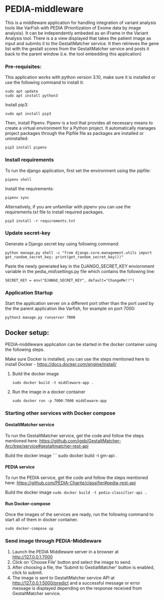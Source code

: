 # PEDIA-middleware
This is a middleware application for handling integration of variant analysis tools like VarFish with PEDIA (Prioritization of Exome data by image analysis). It can be independently embeded 
as an iFrame in the Variant Analysis tool. There is a a view displayed that takes the patient image as input and submits it to the GestaltMatcher service. It then retrieves the gene list with the 
gestalt scores from the GestaltMatcher service and posts it back to the parent window (i.e. the tool embedding this application) 

### Pre-requisites:
This application works with python version 3.10, make sure it is installed or use the following command to install it:
```
sudo apt update
sudo apt install python3
```

Install pip3:
``` 
sudo apt install pip3 
```

Then, install Pipenv. Pipenv is a tool that provides all necessary means to create a virtual environment for a 
Python project. It automatically manages project packages through the Pipfile file as packages are installed or uninstalled:
```
pip3 install pipenv
```

### Install requirements
To run the django application, first set the environment using the pipfile:
```
pipenv shell
```
Install the requirements:
```
pipenv sync
```
Alternatively, if you are unfamiliar with pipenv you can use the requirements.txt file to install required packages.
```
pip3 install -r requirements.txt
```
### Update secret-key

Generate a Django secret key using following command:
```
python manage.py shell -c "from django.core.management.utils import get_random_secret_key; print(get_random_secret_key())"
```
Paste the newly generated key in the DJANGO_SECRET_KEY enviornment variable in the 
pedia_mid\settings.py file which contains the following line:
```commandline
SECRET_KEY = env("DJANGO_SECRET_KEY", default="ChangeMe!!")
```

### Application Startup
Start the application server on a different port other than the port used by the the parent application like Varfish, for example on port 7000:
```
python3 manage.py runserver 7000
```

## Docker setup:
PEDIA-middleware application can be started in the docker container using the following steps.

Make sure Docker is installed, you can use the steps mentioned here to install Docker - https://docs.docker.com/engine/install/ 
1. Build the docker image
    ```
    sudo docker build -t middleware-app .
    ```
2. Run the image in a docker container
    ```
    sudo docker run -p 7000:7000 middleware-app
    ```

### Starting other services with Docker compose

#### GestaltMatcher service

To run the GestaltMatcher service, get the code and follow the steps mentioned here:
https://github.com/igsb/GestaltMatcher-Arc/tree/service#gestaltmatcher-rest-api

Build the docker image 
    ```
    sudo docker build -t gm-api .
    
#### PEDIA service
To run the PEDIA service, get the code and follow the steps mentioned here:
https://github.com/PEDIA-Charite/classifier#pedia-rest-api

Build the docker image 
    ```
    sudo docker build -t pedia-classifier-api .
    ```

#### Run Docker-compose

Once the images of the services are ready, run the following command to start all of them in docker container.
```
sudo docker-compose up
```

### Send image through PEDIA-Middleware
1. Launch the PEDIA Middleware server in a browser at http://127.0.0.1:7000
2. Click on 'Choose File' button and select the image to send.
3. After choosing a file, the 'Submit to GestlatMatcher' button is enabled, click to submit.
4. The image is sent to GestaltMatcher service API at http://127.0.0.1:5000/predict and a successful message or error 
message is displayed depending on the response received from GestaltMatcher service.


